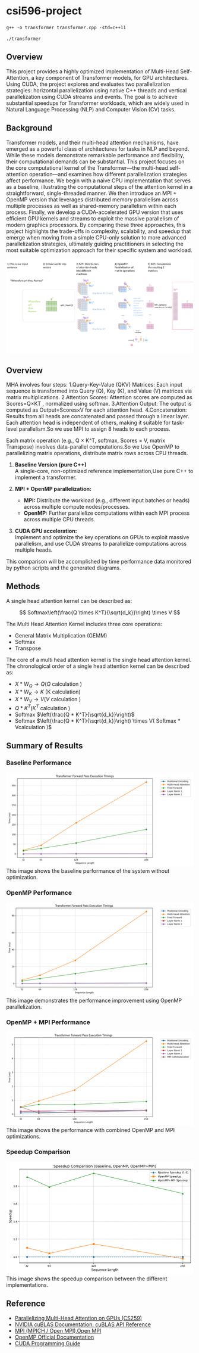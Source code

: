 # csi596-project

```
g++ -o transformer transformer.cpp -std=c++11
```

```
./transformer
```
## Overview
This project provides a highly optimized implementation of Multi-Head Self-Attention, a key component of Transformer models, for GPU architectures. Using CUDA, the project explores and evaluates two parallelization strategies: horizontal parallelization using native C++ threads and vertical parallelization using CUDA streams and events. The goal is to achieve substantial speedups for Transformer workloads, which are widely used in Natural Language Processing (NLP) and Computer Vision (CV) tasks.
## Background

Transformer models, and their multi-head attention mechanisms, have emerged as a powerful class of architectures for tasks in NLP and beyond. While these models demonstrate remarkable performance and flexibility, their computational demands can be substantial. This project focuses on the core computational kernel of the Transformer—the multi-head self-attention operation—and examines how different parallelization strategies affect performance. We begin with a naive CPU implementation that serves as a baseline, illustrating the computational steps of the attention kernel in a straightforward, single-threaded manner. We then introduce an MPI + OpenMP version that leverages distributed memory parallelism across multiple processes as well as shared-memory parallelism within each process. Finally, we develop a CUDA-accelerated GPU version that uses efficient GPU kernels and streams to exploit the massive parallelism of modern graphics processors. By comparing these three approaches, this project highlights the trade-offs in complexity, scalability, and speedup that emerge when moving from a simple CPU-only solution to more advanced parallelization strategies, ultimately guiding practitioners in selecting the most suitable optimization approach for their specific system and workload.

![Figure1](./README_IMAGE/Figure4.png)

## Overview
MHA involves four steps:
1.Query-Key-Value (QKV) Matrices:
Each input sequence is transformed into Query (Q), Key (K), and Value (V) matrices via matrix multiplications.
2.Attention Scores:
Attention scores are computed as Scores=Q×KT , normalized using softmax.
3.Attention Output:
The output is computed as Output=Scores×V for each attention head.
4.Concatenation:
Results from all heads are concatenated and passed through a linear layer.
Each attention head is independent of others, making it suitable for task-level parallelism.So we use MPI to assign 8 heads to each process.

Each matrix operation (e.g., Q × K^T, softmax, Scores × V, matrix Transpose) involves data-parallel computations.So we Use OpenMP to parallelizing matrix operations, distribute matrix rows across CPU threads.

1. **Baseline Version (pure C++)**  
   A single-core, non-optimized reference implementation,Use pure C++ to implement a transformer.

2. **MPI + OpenMP parallelization:**

   - **MPI:** Distribute the workload (e.g., different input batches or heads) across multiple compute nodes/processes.
   - **OpenMP:** Further parallelize computations within each MPI process across multiple CPU threads.

3. **CUDA GPU acceleration:**  
   Implement and optimize the key operations on GPUs to exploit massive parallelism, and use CUDA streams to parallelize computations across multiple heads.

This comparison will be accomplished by time performance data monitored by python scripts and the generated diagrams.

## Methods

A single head attention kernel can be described as:

$$
Softmax\left(\frac{Q \times K^T}{\sqrt{d_k}}\right) \times V
$$

The Multi Head Attention Kernel includes three core operations:

- General Matrix Multiplication (GEMM)
- Softmax
- Transpose

The core of a multi head attention kernel is the single head attention kernel. The chronological order of a single head attention kernel can be described as:

- $X * W_Q \rightarrow Q(Q$ calculation $)$
- $X * W_K \rightarrow K$ (K calculation)
- $X * W_V \rightarrow V(V$ calculation $)$
- $Q * K^T\left(K^T\right.$ calculation $)$
- Softmax $\left(\frac{Q * K^T}{\sqrt{d_k}}\right)$
- Softmax $\left(\frac{Q * K^T}{\sqrt{d_k}}\right) \times V( Softmax * Vcalculation )$

## Summary of Results

### Baseline Performance

![Performance Comparison](./baseline/baseline.png)
This image shows the baseline performance of the system without optimization.

### OpenMP Performance

![Performance Comparison](./MPI_transformer/OpenMP.png)
This image demonstrates the performance improvement using OpenMP parallelization.

### OpenMP + MPI Performance

![Performance Comparison](./MPI_transformer/OpenMP+MPI.png)
This image shows the performance with combined OpenMP and MPI optimizations.

### Speedup Comparison

![Speedup Comparison](./speedup_comparison.png)
This image shows the speedup comparison between the different implementations.

## Reference
+ [Parallelizing Multi-Head Attention on GPUs (CS259)](https://hd10.dev/posts/my-interests-2/cs259.pdf)  
[]()
+ [NVIDIA cuBLAS Documentation: cuBLAS API Reference](https://docs.nvidia.com/cuda/cublas/index.html)
+ [MPI (MPICH / Open MPI)](https://www.mpich.org/),[Open MPI](https://www.open-mpi.org/)
+ [OpenMP Official Documentation](https://www.openmp.org/)
+ [CUDA Programming Guide](https://docs.nvidia.com/cuda/cuda-c-programming-guide/index.html)
